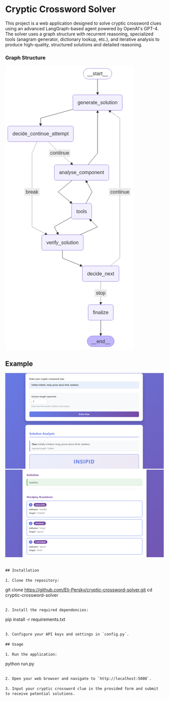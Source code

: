 # Cryptic Crossword Solver

This project is a web application designed to solve cryptic crossword clues using an advanced LangGraph-based agent powered by OpenAI's GPT-4. The solver uses a graph structure with recurrent reasoning, specialized tools (anagram generator, dictionary lookup, etc.), and iterative analysis to produce high-quality, structured solutions and detailed reasoning.

### Graph Structure
![LangGraph Structure](graph.png)

## Example

![example screenshot 1](https://github.com/Eli-Persky/cryptic-crossword-solver/blob/main/screenshot1.png)
![example screenshot 2](https://github.com/Eli-Persky/cryptic-crossword-solver/blob/main/screenshot2.png)

```

## Installation

1. Clone the repository:
   ```
   git clone https://github.com/Eli-Persky/cryptic-crossword-solver.git
   cd cryptic-crossword-solver
   ```

2. Install the required dependencies:
   ```
   pip install -r requirements.txt
   ```

3. Configure your API keys and settings in `config.py`.

## Usage

1. Run the application:
   ```
   python run.py
   ```

2. Open your web browser and navigate to `http://localhost:5000`.

3. Input your cryptic crossword clue in the provided form and submit to receive potential solutions.

